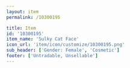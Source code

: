 ```yaml
---
layout: item
permalink: /10300195

title: Item
id: '10300195'
item_name: 'Sulky Cat Face'
icon_url: 'item/icon/customize/10300195.png'
sub_header: ['Gender: Female', 'Cosmetic']
footer: ['Untradable, Unsellable']
---
```

